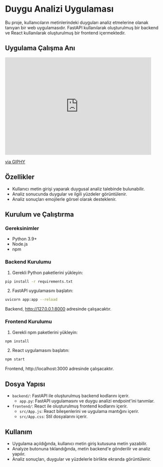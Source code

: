 # Duygu Analizi Uygulaması

Bu proje, kullanıcıların metinlerindeki duyguları analiz etmelerine olanak tanıyan bir web uygulamasıdır. FastAPI kullanılarak oluşturulmuş bir backend ve React kullanılarak oluşturulmuş bir frontend içermektedir.

## Uygulama Çalışma Anı
<iframe src="https://giphy.com/embed/ED22mJ52fgMtxn14mf" width="480" height="320" frameBorder="0" class="giphy-embed" allowFullScreen></iframe><p><a href="https://giphy.com/gifs/ED22mJ52fgMtxn14mf">via GIPHY</a></p>

## Özellikler

- Kullanıcı metin girişi yaparak duygusal analiz talebinde bulunabilir.
- Analiz sonucunda duygular ve ilgili yüzdeler görüntülenir.
- Analiz sonuçları emojilerle görsel olarak desteklenir.

## Kurulum ve Çalıştırma

### Gereksinimler

- Python 3.9+
- Node.js
- npm

### Backend Kurulumu

1. Gerekli Python paketlerini yükleyin:

```bash
pip install -r requirements.txt
```

2. FastAPI uygulamasını başlatın:

```bash
uvicorn app:app --reload
```

Backend, http://127.0.0.1:8000 adresinde çalışacaktır.

### Frontend Kurulumu

1. Gerekli npm paketlerini yükleyin:

```bash
npm install
```

2. React uygulamasını başlatın:

```bash
npm start
```

Frontend, http://localhost:3000 adresinde çalışacaktır.

## Dosya Yapısı

- `backend/`: FastAPI ile oluşturulmuş backend kodlarını içerir.
    - `app.py`: FastAPI uygulamasını ve duygu analizi endpoint'ini tanımlar.
- `frontend/`: React ile oluşturulmuş frontend kodlarını içerir.
    - `src/App.js`: React bileşenlerini ve uygulama mantığını içerir.
    - `src/App.css`: Stil dosyalarını içerir.

## Kullanım

- Uygulama açıldığında, kullanıcı metin giriş kutusuna metin yazabilir.
- Analyze butonuna tıklandığında, metin backend'e gönderilir ve analiz yapılır.
- Analiz sonuçları, duygular ve yüzdelerle birlikte ekranda görüntülenir.

